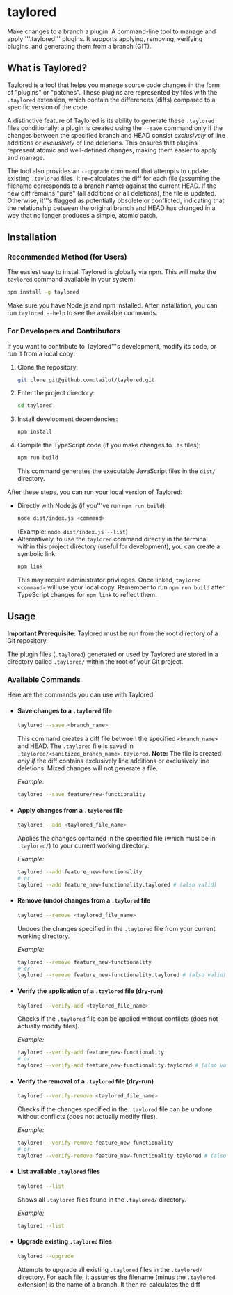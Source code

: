 # taylored

Make changes to a branch a plugin. A command-line tool to manage and apply '\''.taylored'\'' plugins. It supports applying, removing, verifying plugins, and generating them from a branch (GIT).

## What is Taylored?

Taylored is a tool that helps you manage source code changes in the form of "plugins" or "patches". These plugins are represented by files with the `.taylored` extension, which contain the differences (diffs) compared to a specific version of the code.

A distinctive feature of Taylored is its ability to generate these `.taylored` files conditionally: a plugin is created using the `--save` command only if the changes between the specified branch and HEAD consist *exclusively* of line additions or *exclusively* of line deletions. This ensures that plugins represent atomic and well-defined changes, making them easier to apply and manage.

The tool also provides an `--upgrade` command that attempts to update existing `.taylored` files. It re-calculates the diff for each file (assuming the filename corresponds to a branch name) against the current HEAD. If the new diff remains "pure" (all additions or all deletions), the file is updated. Otherwise, it'\''s flagged as potentially obsolete or conflicted, indicating that the relationship between the original branch and HEAD has changed in a way that no longer produces a simple, atomic patch.

## Installation

### Recommended Method (for Users)

The easiest way to install Taylored is globally via npm. This will make the `taylored` command available in your system:

```bash
npm install -g taylored
```

Make sure you have Node.js and npm installed. After installation, you can run `taylored --help` to see the available commands.

### For Developers and Contributors

If you want to contribute to Taylored'\''s development, modify its code, or run it from a local copy:

1.  Clone the repository:
    ```bash
    git clone git@github.com:tailot/taylored.git
    ```
2.  Enter the project directory:
    ```bash
    cd taylored
    ```
3.  Install development dependencies:
    ```bash
    npm install
    ```
4.  Compile the TypeScript code (if you make changes to `.ts` files):
    ```bash
    npm run build
    ```
    This command generates the executable JavaScript files in the `dist/` directory.

After these steps, you can run your local version of Taylored:

* Directly with Node.js (if you'\''ve run `npm run build`):
    ```bash
    node dist/index.js <command>
    ```
    (Example: `node dist/index.js --list`)
* Alternatively, to use the `taylored` command directly in the terminal within this project directory (useful for development), you can create a symbolic link:
    ```bash
    npm link
    ```
    This may require administrator privileges. Once linked, `taylored <command>` will use your local copy. Remember to run `npm run build` after TypeScript changes for `npm link` to reflect them.

## Usage

**Important Prerequisite:** Taylored must be run from the root directory of a Git repository.

The plugin files (`.taylored`) generated or used by Taylored are stored in a directory called `.taylored/` within the root of your Git project.

### Available Commands

Here are the commands you can use with Taylored:

* #### Save changes to a `.taylored` file
    ```bash
    taylored --save <branch_name>
    ```
    This command creates a diff file between the specified `<branch_name>` and HEAD. The `.taylored` file is saved in `.taylored/<sanitized_branch_name>.taylored`.
    **Note:** The file is created *only if* the diff contains exclusively line additions or exclusively line deletions. Mixed changes will not generate a file.

    *Example:*
    ```bash
    taylored --save feature/new-functionality
    ```

* #### Apply changes from a `.taylored` file
    ```bash
    taylored --add <taylored_file_name>
    ```
    Applies the changes contained in the specified file (which must be in `.taylored/`) to your current working directory.

    *Example:*
    ```bash
    taylored --add feature_new-functionality
    # or
    taylored --add feature_new-functionality.taylored # (also valid)
    ```

* #### Remove (undo) changes from a `.taylored` file
    ```bash
    taylored --remove <taylored_file_name>
    ```
    Undoes the changes specified in the `.taylored` file from your current working directory.

    *Example:*
    ```bash
    taylored --remove feature_new-functionality
    # or
    taylored --remove feature_new-functionality.taylored # (also valid)
    ```

* #### Verify the application of a `.taylored` file (dry-run)
    ```bash
    taylored --verify-add <taylored_file_name>
    ```
    Checks if the `.taylored` file can be applied without conflicts (does not actually modify files).

    *Example:*
    ```bash
    taylored --verify-add feature_new-functionality
    # or
    taylored --verify-add feature_new-functionality.taylored # (also valid)
    ```

* #### Verify the removal of a `.taylored` file (dry-run)
    ```bash
    taylored --verify-remove <taylored_file_name>
    ```
    Checks if the changes specified in the `.taylored` file can be undone without conflicts (does not actually modify files).

    *Example:*
    ```bash
    taylored --verify-remove feature_new-functionality
    # or
    taylored --verify-remove feature_new-functionality.taylored # (also valid)
    ```

* #### List available `.taylored` files
    ```bash
    taylored --list
    ```
    Shows all `.taylored` files found in the `.taylored/` directory.

    *Example:*
    ```bash
    taylored --list
    ```

* #### Upgrade existing `.taylored` files
    ```bash
    taylored --upgrade
    ```
    Attempts to upgrade all existing `.taylored` files in the `.taylored/` directory. For each file, it assumes the filename (minus the `.taylored` extension) is the name of a branch. It then re-calculates the diff